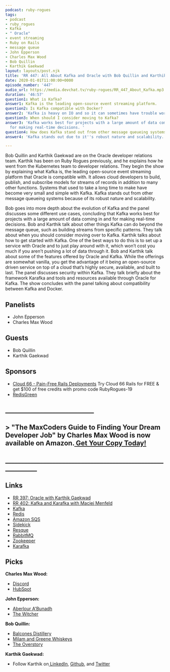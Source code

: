 ```yaml
---
podcast: ruby-rogues
tags:
- podcast
- ruby_rogues
- Kafka
- " Oracle"
- event streaming
- Ruby on Rails
- message queue
- John Epperson
- Charles Max Wood
- Bob Quillin
- Karthik Gaekwad
layout: layouts/post.njk
title: 'RR 447: All About Kafka and Oracle with Bob Quillin and Karthik Gaekwad'
date: 2020-01-01T11:00:00+0000
episode_number: '447'
audio_url: https://media.devchat.tv/ruby-rogues/RR_447_About_Kafka.mp3
duration: '46:57'
question1: What is Kafka?
answer1: Kafka is the leading open-source event streaming platform.
question2: Is Kafka compatible with Docker?
answer2: 'Kafka is heavy on IO and so it can sometimes have trouble working with Docker. '
question3: When should I consider moving to Kafka?
answer3: 'Kafka works best for projects with a large amount of data coming in and
  for making real-time decisions. '
question4: How does Kafka stand out from other message queueing systems?
answer4: 'Kafka stands out due to it''s robust nature and scalability. '

---
```

Bob Quillin and Karthik Gaekwad are on the Oracle developer relations team. Karthik has been on Ruby Rogues previously, and he explains how he went from the Kubernetes team to developer relations. They begin the show by explaining what Kafka is, the leading open-source event streaming platform that Oracle is compatible with. It allows cloud developers to build, publish, and subscribe models for streams of records in addition to many other functions. Systems that used to take a long time to make have become very small and simple with Kafka. Kafka stands out from other message queueing systems because of its robust nature and scalability.

Bob goes into more depth about the evolution of Kafka and the panel discusses some different use cases, concluding that Kafka works best for projects with a large amount of data coming in and for making real-time decisions. Bob and Karthik talk about other things Kafka can do beyond the message queue, such as building streams from specific patterns. They talk about when you should consider moving over to Kafka. Karthik talks about how to get started with Kafka. One of the best ways to do this is to set up a service with Oracle and to just play around with it, which won’t cost you much if you aren’t pushing a lot of data through it. Bob and Karthik talk about some of the features offered by Oracle and Kafka. While the offerings are somewhat vanilla, you get the advantage of it being an open-source driven service on top of a cloud that’s highly secure, available, and built to last. The panel discusses security within Kafka. They talk briefly about the framework Karafka and tools and resources available through Oracle for Kafka. The show concludes with the panel talking about compatibility between Kafka and Docker.

## Panelists

* John Epperson
* Charles Max Wood

## Guests

* Bob Quillin
* Karthik Gaekwad

## Sponsors

* [Cloud 66 - Pain-Free Rails Deployments](https://cloud66.com/rails?utm_source=-&utm_medium=-&utm_campaign=ruby-rogues) Try Cloud 66 Rails for FREE & get $100 of free credits with promo code RubyRogues-19
* [RedisGreen](https://redisgreen.net/?utm_source=rubyrogues&utm_medium=podcast&utm_campaign=rubyrogues)

## **____________________________**

## > **"The MaxCoders Guide to Finding Your Dream Developer Job" by Charles Max Wood is now available on Amazon.**[ **Get Your Copy Today!**](https://www.amazon.com/gp/product/B081MBL5C9/ref=as_li_ss_tl?ie=UTF8&linkCode=sl1&tag=devchattv-20&linkId=9d61363241636e2546ef46abba198746&language=en_US)

## **____________________________________________________________**

## Links

* [RR 397: Oracle with Karthik Gaekwad](https://devchat.tv/ruby-rogues/rr-397-oracle-with-karthik-gaekwad/)
* [RR 402: Kafka and Karafka with Maciej Menfeld](https://devchat.tv/ruby-rogues/rr-402ruby-2-6-0-bugs-kafka-and-karafka-with-maciej-mensfeld/)
* [Kafka](https://kafka.apache.org/)
* [Redis](https://redis.io/)
* [Amazon SQS](https://aws.amazon.com/sqs/)
* [Sidekick](http://www.sidekick.com/)
* [Resque](https://github.com/resque/resque)
* [RabbitMQ](https://www.rabbitmq.com/)
* [Zookeeper](https://zookeeper.apache.org/)
* [Karafka](https://github.com/karafka/karafka)

## Picks

**Charles Max Wood:**

* [Discord](https://discordapp.com/)
* [HubSpot](https://www.hubspot.com/)

**John Epperson:**

* [Aberlour A'Bunadh](https://www.thewhiskyexchange.com/search?q=Aberlour+A%27Bunadh+%2f+Batch+61)
* [The Witcher](https://www.imdb.com/title/tt5180504/)

**Bob Quillin:**

* [Balcones Distillery](https://balconesdistilling.com/)
* [Milam and Greene Whiskeys](https://benmilamwhiskey.com/milam-greene-whiskeys/)
* [The Overstory](https://www.theguardian.com/books/2018/mar/23/the-overstory-by-richard-powers-review)

**Karthik Gaekwad:**

* Follow Karthik on[ LinkedIn](https://www.linkedin.com/in/kgaekwad/), [Github](https://github.com/karthequian), and [Twitter](https://twitter.com/iteration1?lang=en)